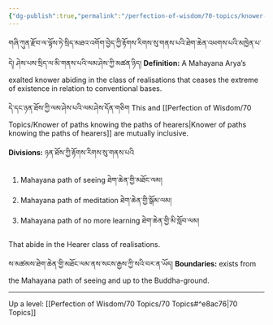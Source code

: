 ```yaml
---
{"dg-publish":true,"permalink":"/perfection-of-wisdom/70-topics/knower-of-paths-not-abiding-in-samsara-through-wisdom/"}
---
```


གཞི་ཀུན་རྫོབ་ལ་ལྟོས་ཏེ་སྲིད་མཐའ་འགོག་བྱེད་ཀྱི་རྟོགས་རིགས་སུ་གནས་པའི་ཐེག་ཆེན་འཕགས་པའི་མཁྱེན་པ་དེ། 
ཤེས་པས་སྲིད་ལ་མི་གནས་པའི་ལམ་ཤེས་ཀྱི་མཚན་ཉིད། 
**Definition:** A Mahayana Arya’s exalted knower abiding in the class of realisations that ceases the extreme of existence in relation to conventional bases.

དེ་དང་ཉན་ཐོས་ཀྱི་ལམ་ཤེས་པའི་ལམ་ཤེས་དོན་གཅིག
This and [[Perfection of Wisdom/70 Topics/Knower of paths knowing the paths of hearers\|Knower of paths knowing the paths of hearers]] are mutually inclusive.

**Divisions:** ཉན་ཐོས་ཀྱི་རྟོགས་རིགས་སུ་གནས་པའི
1. Mahayana path of seeing ཐེག་ཆེན་གྱི་མཐོང་ལམ།
2. Mahayana path of meditation ཐེག་ཆེན་གྱི་སྒོམ་ལམ།
3. Mahayana path of no more learning ཐེག་ཆེན་གྱི་མི་སློབ་ལམ།

That abide in the Hearer class of realisations.

ས་མཚམས་ཐེག་ཆེན་གྱི་མཐོང་ལམ་ནས་སངས་རྒྱས་ཀྱི་སའི་བར་ན་ཡོད།
**Boundaries:** exists from the Mahayana path of seeing and up to the Buddha-ground.

---
Up a level: [[Perfection of Wisdom/70 Topics/70 Topics#^e8ac76\|70 Topics]]